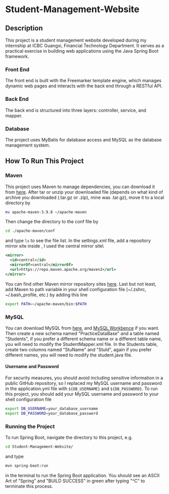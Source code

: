 # Student-Management-Website

## Description

This project is a student management website developed during my internship at ICBC Guangxi, Financial Technology Department. It serves as a practical exercise in building web applications using the Java Spring Boot framework.

### Front End

The front end is built with the Freemarker template engine, which manages dynamic web pages and interacts with the back end through a RESTful API.

### Back End

The back end is structured into three layers: controller, service, and mapper.

### Database

The project uses MyBatis for database access and MySQL as the database management system.

## How To Run This Project

### Maven

This project uses Maven to manage dependencies, you can download it from [here](https://maven.apache.org/download.cgi). After tar or unzip your downloaded file (depends on what kind of archive you downloaded (.tar.gz or .zip), mine was .tar.gz), move it to a local directory by
```bash
mv apache-maven-3.9.8 ~/apache-maven
```
Then change the directory to the conf file by
```bash
cd ./apache-maven/conf
```
and type `ls` to see the file list. In the settings.xml file, add a repository mirror site inside <mirrors>, I used the central mirror site\
```xml
<mirror>
  <id>central</id>
  <mirrorOf>central</mirrorOf>
  <url>https://repo.maven.apache.org/maven2</url>
</mirror>
```
You can find other Maven mirror repository sites [here](https://blog.csdn.net/qq_38217990/article/details/129257106).
Last but not least, add Maven to path variable in your shell configuration file (~/.zshrc, ~/.bash_profile, etc.) by adding this line
```sh
export PATH=~/apache-maven/bin:$PATH
```

### MySQL

You can download MySQL from [here](https://dev.mysql.com/downloads/mysql/), and [MySQL Workbence](https://dev.mysql.com/downloads/workbench/) if you want. Then create a new schema named "PracticeDataBase" and a table named "Students", if you prefer a different schema name or a different table name, you will need to modify the StudentMapper.xml file. In the Students table, create two columns named "StuName" and "StuId", again if you prefer different names, you will need to modify the student.java file.

#### Username and Password

For security measures, you should avoid including sensitive information in a public GitHub repository, so I replaced my MySQL username and password in the application.yml file with `${DB_USERNAME}` and `${DB_PASSWORD}`. To run this project, you should add your MySQL username and password to your shell configuration file
```sh
export DB_USERNAME=your_database_username
export DB_PASSWORD=your_database_password
```

### Running the Project

To run Spring Boot, navigate the directory to this project, e.g.
```bash
cd Student-Management-Website/
```
and type
```bash
mvn spring-boot:run
```
in the terminal to run the Spring Boot application. You should see an ASCII Art of "Spring"  and "BUILD SUCCESS" in green after typing "^C" to terminate this process.













